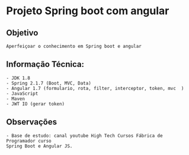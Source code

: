 # Projeto Spring boot com angular

## Objetivo
```
Aperfeiçoar o conhecimento em Spring boot e angular
```
##  Informação Técnica:
```
- JDK 1.8
- Spring 2.1.7 (Boot, MVC, Data)
- Angular 1.7 (formulario, rota, filter, interceptor, token, mvc  )
- JavaScript 
- Maven 
- JWT IO (gerar token)
```
## Observações
```
- Base de estudo: canal youtube High Tech Cursos Fábrica de Programador curso
Spring Boot e Angular JS.

```
